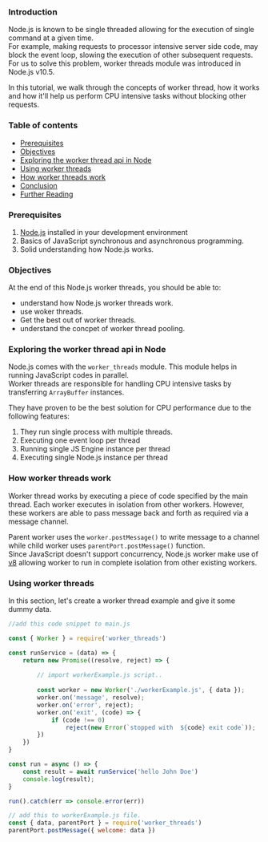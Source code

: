 ### Introduction
Node.js is known to be single threaded allowing for the execution of single command at a given time.  
For example, making requests to processor intensive server side code, may block the event loop, slowing the execution of other subsequent requests.
For us to solve this problem, worker threads module was introduced in Node.js v10.5.  

In this tutorial, we walk through the concepts of worker thread, how it works and how it'll help us perform CPU intensive tasks without blocking other requests.

### Table of contents
- [Prerequisites](#prerequisites)
- [Objectives](#objectives)
- [Exploring the worker thread api in Node](#exploring-the-worker-thread-api-in-node)
- [Using worker threads](using-worker-threads)
- [How worker threads work](#how-worker-threads-work)
- [Conclusion](#conclusion)
- [Further Reading](#further-reading)

### Prerequisites
1. [Node.js](https://nodejs.org/en/download/) installed in your development environment
2. Basics of JavaScript synchronous and asynchronous programming.
3. Solid understanding how Node.js works.

### Objectives
At the end of this Node.js worker threads, you should be able to:

- understand how Node.js worker threads work.
- use woker threads.
- Get the best out of worker threads.
- understand the concpet of worker thread pooling.

### Exploring the worker thread api in Node
Node.js comes with the `worker_threads` module. This module helps in running JavaScript codes in parallel.  
Worker threads are responsible for handling CPU intensive tasks by transferring `ArrayBuffer` instances.  

They have proven to be the best solution for CPU performance due to the following features:
1. They run single process with multiple threads.
2. Executing one event loop per thread
3. Running single JS Engine instance per thread
4. Executing single Node.js instance per thread

### How worker threads work
Worker thread works by executing a piece of code specified by the main thread. Each worker executes in isolation from other workers.
However, these workers are able to pass message back and forth as required via a message channel.   

Parent worker uses the `worker.postMessage()` to write message to a channel while child worker uses `parentPort.postMessage()` function.  
Since JavaScript doesn't support concurrency, Node.js worker make use of [v8](https://v8docs.nodesource.com/node-0.8/d5/dda/classv8_1_1_isolate.html) allowing worker to run in complete isolation from other existing workers.  

### Using worker threads

In this section, let's create a worker thread example and give it some dummy data.

```js
//add this code snippet to main.js

const { Worker } = require('worker_threads')

const runService = (data) => {
    return new Promise((resolve, reject) => {
    
        // import workerExample.js script..
    
        const worker = new Worker('./workerExample.js', { data });
        worker.on('message', resolve);
        worker.on('error', reject);
        worker.on('exit', (code) => {
            if (code !== 0)
                reject(new Error(`stopped with  ${code} exit code`));
        })
    })
}

const run = async () => {
    const result = await runService('hello John Doe')
    console.log(result);
}

run().catch(err => console.error(err))

```

```js
// add this to workerExample.js file.
const { data, parentPort } = require('worker_threads')
parentPort.postMessage({ welcome: data })
```



